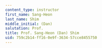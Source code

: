 ```yaml
---
content_type: instructor
first_name: Sang-Heon
last_name: Shim
middle_initial: (Dan)
salutation: Prof.
title: Prof. Sang-Heon (Dan) Shim
uid: 759c2b14-ff16-0e9f-3634-57cce8455750
---
```

